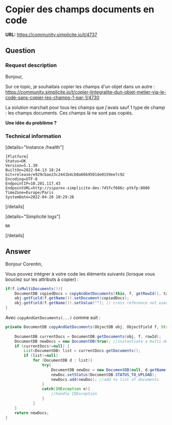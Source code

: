 # Copier des champs documents en code

**URL:** https://community.simplicite.io/t/4737

## Question
### Request description

Bonjour,

Sur ce topic, je souhaitais copier les champs d'un objet dans un autre : https://community.simplicite.io/t/copier-lintegralite-dun-objet-metier-via-le-code-sans-copier-les-champs-1-par-1/4730

La solution marchait pour tous les champs que j'avais sauf 1 type de champ : les champs documents. Ces champs là ne sont pas copiés.

**Une idée du problème ?**

### Technical information

[details="Instance /health"]
```text
[Platform]
Status=OK
Version=5.1.39
BuiltOn=2022-04-13 18:24
Git=release/e929cbae23c2441b4cb0a66b9501de0159ee7c92
Encoding=UTF-8
EndpointIP=10.201.117.43
EndpointURL=http://siparex-simplicite-dev-745fcf686c-ptkfp:8080
TimeZone=Europe/Paris
SystemDate=2022-04-20 10:29:26
```
[/details]

[details="Simplicité logs"]
```text
NA
```
[/details]

## Answer
Bonjour Corentin, 

Vous pouvez intégrer à votre code les éléments suivants (lorsque vous bouclez sur les attributs à copier) :
```java
if(f.isMultiDocuments()){
	DocumentDB copiedDocs = copyAndGetDocuments(this, f, getRowId(), targetRowId);
	obj.getField(f.getName()).setDocument(copiedDocs);
	obj.getField(f.getName()).setValue(""); // cross reference not used
}
```

Avec `copyAndGetDocuments(...)` comme suit : 
```java
private DocumentDB copyAndGetDocuments(ObjectDB obj, ObjectField f, String rowId, String targetRowId){
	
	DocumentDB currentDocs = DocumentDB.getDocuments(obj, f, rowId);
	DocumentDB newDocs = new DocumentDB(true); //instantiate a multi-doc DocumentDB object
	if (currentDocs!=null) {
		List<DocumentDB> list = currentDocs.getDocuments();
		if (list!=null)
			for (DocumentDB d : list){
				try{
					DocumentDB newDoc = new DocumentDB(null, d.getName(), d.getBytes(true), getName(), f.getName(), targetRowId); //create a new DocumentDB per document found in list
					newDoc.setStatus(DocumentDB.STATUS_TO_UPLOAD);
					newDocs.add(newDoc); //add to list of documents
				}
				catch(IOException e){
					//handle IOException
				}
			}
	}
	return newDocs;
}
```
